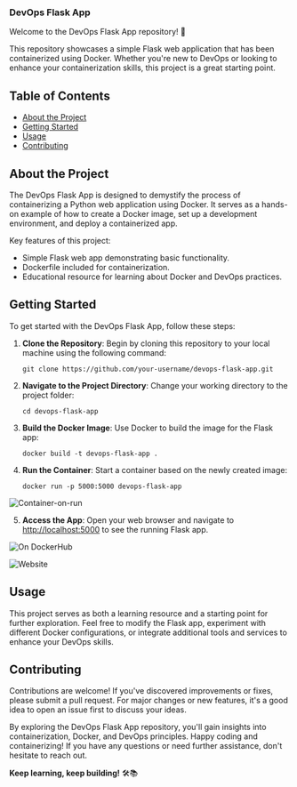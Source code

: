 ### DevOps Flask App

Welcome to the DevOps Flask App repository! 🚀

This repository showcases a simple Flask web application that has been containerized using Docker. Whether you're new to DevOps or looking to enhance your containerization skills, this project is a great starting point.

## Table of Contents

- [About the Project](#about-the-project)
- [Getting Started](#getting-started)
- [Usage](#usage)
- [Contributing](#contributing)


## About the Project

The DevOps Flask App is designed to demystify the process of containerizing a Python web application using Docker. It serves as a hands-on example of how to create a Docker image, set up a development environment, and deploy a containerized app.

Key features of this project:
- Simple Flask web app demonstrating basic functionality.
- Dockerfile included for containerization.
- Educational resource for learning about Docker and DevOps practices.

## Getting Started

To get started with the DevOps Flask App, follow these steps:

1. **Clone the Repository**: Begin by cloning this repository to your local machine using the following command:

   ```
   git clone https://github.com/your-username/devops-flask-app.git
   ```

2. **Navigate to the Project Directory**: Change your working directory to the project folder:

   ```
   cd devops-flask-app
   ```

3. **Build the Docker Image**: Use Docker to build the image for the Flask app:

   ```
   docker build -t devops-flask-app .
   ```


4. **Run the Container**: Start a container based on the newly created image:

   ```
   docker run -p 5000:5000 devops-flask-app
   ```

![Container-on-run](container-run.jpg)



5. **Access the App**: Open your web browser and navigate to [http://localhost:5000](http://localhost:5000) to see the running Flask app.


![On DockerHub](on-dockerhub.jpg)


![Website](push-to-dockerhub.jpg)


## Usage

This project serves as both a learning resource and a starting point for further exploration. Feel free to modify the Flask app, experiment with different Docker configurations, or integrate additional tools and services to enhance your DevOps skills.

## Contributing

Contributions are welcome! If you've discovered improvements or fixes, please submit a pull request. For major changes or new features, it's a good idea to open an issue first to discuss your ideas.




By exploring the DevOps Flask App repository, you'll gain insights into containerization, Docker, and DevOps principles. Happy coding and containerizing! If you have any questions or need further assistance, don't hesitate to reach out.

**Keep learning, keep building!** 🛠️📚


